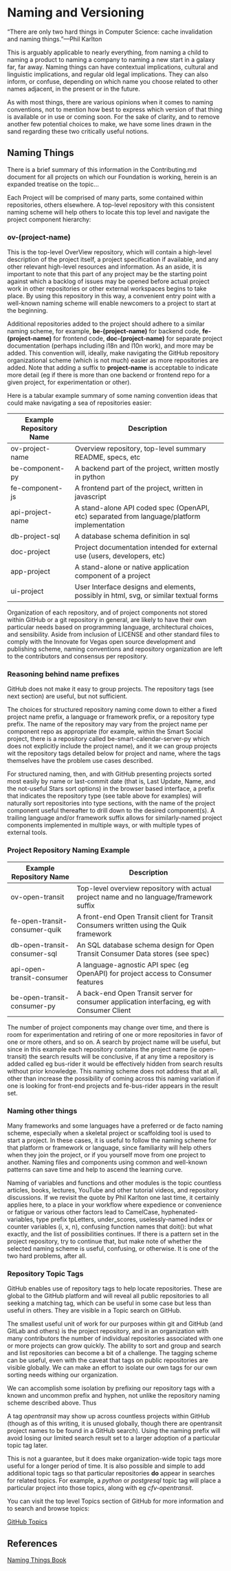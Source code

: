 <!--
 Copyright (C) 2022 Innovate for Vegas Foundation
 
 This file is part of doc-cfv-howtos.
 
 doc-cfv-howtos is free software: you can redistribute it and/or modify
 it under the terms of the GNU General Public License as published by
 the Free Software Foundation, either version 3 of the License, or
 (at your option) any later version.
 
 doc-cfv-howtos is distributed in the hope that it will be useful,
 but WITHOUT ANY WARRANTY; without even the implied warranty of
 MERCHANTABILITY or FITNESS FOR A PARTICULAR PURPOSE.  See the
 GNU General Public License for more details.
 
 You should have received a copy of the GNU General Public License
 along with doc-cfv-howtos.  If not, see <http://www.gnu.org/licenses/>.
-->

# Naming and Versioning

“There are only two hard things in Computer Science: cache invalidation and naming things.”—Phil Karlton

This is arguably applicable to nearly everything, from naming a child to naming a product to naming a company to naming a new start in a galaxy far, far away. Naming things can have contextual implications, cultural and linguistic implications, and regular old legal implications. They can also inform, or confuse, depending on which name you choose related to other names adjacent, in the present or in the future.

As with most things, there are various opinions when it comes to naming conventions, not to mention how best to express which version of that thing is available or in use or coming soon. For the sake of clarity, and to remove another few potential choices to make, we have some lines drawn in the sand regarding these two critically useful notions.

## Naming Things

There is a brief summary of this information in the Contributing.md document for all projects on which our Foundation is working, herein is an expanded treatise on the topic…

Each Project will be comprised of many parts, some contained within repositories, others elsewhere. A top-level repository with this consistent naming scheme will help others to locate this top level and navigate the project component hierarchy:

### ov-(project-name)

This is the top-level OverView repository, which will contain a high-level description of the project itself, a project specification if available, and any other relevant high-level resources and information. As an aside, it is important to note that this part of any project may be the starting point against which a backlog of issues may be opened before actual project work in other repositories or other external workspaces begins to take place. By using this repository in this way, a convenient entry point with a well-known naming scheme will enable newcomers to a project to start at the beginning.

Additional repositories added to the project should adhere to a similar naming scheme, for example, **be-(project-name)** for backend code, **fe-(project-name)** for frontend code, **doc-(project-name)** for separate project documentation (perhaps including i18n and l10n work), and more may be added. This convention will, ideally, make navigating the GitHub repository organizational scheme (which is not much) easier as more repositories are added. Note that adding a suffix to **project-name** is acceptable to indicate more detail (eg if there is more than one backend or frontend repo for a given project, for experimentation or other).

Here is a tabular example summary of some naming convention ideas that could make navigating a sea of repositories easier:

| Example Repository Name       | Description                                                                                   |
|-------------------------------|-----------------------------------------------------------------------------------------------|
| ov-project-name               | Overview repository, top-level summary README, specs, etc                                     |
| be-component-py               | A backend part of the project, written mostly in python                                       |
| fe-component-js               | A frontend part of the project, written in javascript                                         |
| api-project-name              | A stand-alone API coded spec (OpenAPI, etc) separated from language/platform implementation   |
| db-project-sql                | A database schema definition in sql                                                           |
| doc-project                   | Project documentation intended for external use (users, developers, etc)                      |
| app-project                   | A stand-alone or native application component of a project                                    |
| ui-project                    | User Interface designs and elements, possibly in html, svg, or similar textual forms          |

Organization of each repository, and of project components not stored within GitHub or a git repository in general, are likely to have their own particular needs based on programming language, architectural choices, and sensibility. Aside from inclusion of LICENSE and other standard files to comply with the Innovate for Vegas open source development and publishing scheme, naming conventions and repository organization are left to the contributors and consensus per repository.

### Reasoning behind name prefixes

GitHub does not make it easy to group projects. The repository tags (see next section) are useful, but not sufficient.

The choices for structured repository naming come down to either a fixed project name prefix, a language or framework prefix, or a repository type prefix. The name of the repository may vary from the project name per component repo as appropriate (for example, within the Smart Social project, there is a repository called be-smart-calendar-server-py which does not explicitly include the project name), and it we can group projects wit the repository tags detailed below for project and name, where the tags themselves have the problem use cases described.

For structured naming, then, and with GitHub presenting projects sorted most easily by name or last-commit date (that is, Last Update, Name, and the not-useful Stars sort options) in the browser based interface, a prefix that indicates the repository type (see table above for examples) will naturally sort repositories into type sections, with the name of the project component useful thereafter to drill down to the desired component(s). A trailing language and/or framework suffix allows for similarly-named project components implemented in multiple ways, or with multiple types of external tools.

### Project Repository Naming Example

| Example Repository Name       | Description                                                                                   |
|-------------------------------|-----------------------------------------------------------------------------------------------|
| ov-open-transit               | Top-level overview repository with actual project name and no language/framework suffix       |
| fe-open-transit-consumer-quik | A front-end Open Transit client for Transit Consumers written using the Quik framework        |
| db-open-transit-consumer-sql  | An SQL database schema design for Open Transit Consumer Data stores (see spec)                |
| api-open-transit-consumer     | A language-agnostic API spec (eg OpenAPI) for project access to Consumer features             |
| be-open-transit-consumer-py   | A back-end Open Transit server for consumer application interfacing, eg with Consumer Client  |

The number of project components may change over time, and there is room for experimentation and retiring of one or more repositories in favor of one or more others, and so on. A search by project name will be useful, but since in this example each repository contains the project name (ie open-transit) the search results will be conclusive, if at any time a repository is added called eg bus-rider it would be effectively hidden from search results without prior knowledge. This naming scheme does not address that at all, other than increase the possibility of coming across this naming variation if one is looking for front-end projects and fe-bus-rider appears in the result set.

### Naming other things

Many frameworks and some languages have a preferred or de facto naming scheme, especially when a skeletal project or scaffolding tool is used to start a project. In these cases, it is useful to follow the naming scheme for that platform or framework or language, since familiarity will help others when they join the project, or if you yourself move from one project to another. Naming files and components using common and well-known patterns can save time and help to ascend the learning curve.

Naming of variables and functions and other modules is the topic countless articles, books, lectures, YouTube and other tutorial videos, and repository discussions. If we revisit the quote by Phil Karlton one last time, it certainly applies here, to a place in your workflow where expedience or convenience or fatigue or various other factors lead to CamelCase, hyphenated-variables, type prefix tpLetters, under_scores, uselessly-named index or counter variables (i, x, n), confusing function names that doit(): but what exactly, and the list of possibilities continues. If there is a pattern set in the project repository, try to continue that, but make note of whether the selected naming scheme is useful, confusing, or otherwise. It is one of the two hard problems, after all.

### Repository Topic Tags

GitHub enables use of repository tags to help locate repositories. These are global to the GitHub platform and will reveal all public repositories to all seeking a matching tag, which can be useful in some case but less than useful in others. They are visible in a Topic search on GitHub.

The smallest useful unit of work for our purposes within git and GitHub (and GitLab and others) is the project repository, and in an organization with many contributors the number of individual repositories associated with one or more projects can grow quickly. The ability to sort and group and search and list repositories can become a bit of a challenge. The tagging scheme can be useful, even with the caveat that tags on public repositories are visible globally. We can make an effort to isolate our own tags for our own sorting needs withing our organization.

We can accomplish some isolation by prefixing our repository tags with a known and uncommon prefix and hyphen, not unlike the repository naming scheme described above. Thus

A tag *opentransit* may show up across countless projects within GitHub (though as of this writing, it is unused globally, though there are opentransit project names to be found in a GitHub search). Using the naming prefix will avoid losing our limited search result set to a larger adoption of a particular topic tag later.

This is not a guarantee, but it does make organization-wide topic tags more useful for a longer period of time. It is also possible and simple to add additional topic tags so that particular repositories **do** appear in searches for related topics. For example, a *python* or *postgresql* topic tag will place a particular project into those topics, along with eg *cfv-opentransit*.

You can visit the top level Topics section of GitHub for more information and to search and browse topics:

[GitHub Topics](https://github.com/topics)

## References

[Naming Things Book](https://www.namingthings.co/)
